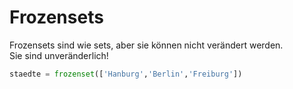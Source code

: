 # Frozensets

Frozensets sind wie sets, aber sie können nicht verändert werden.  
Sie sind unveränderlich!
```python
staedte = frozenset(['Hanburg','Berlin','Freiburg'])
```